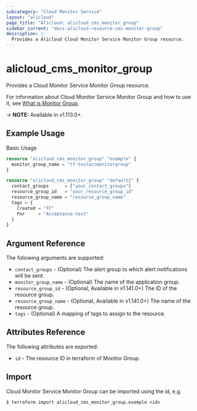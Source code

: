 ```yaml
---
subcategory: "Cloud Monitor Service"
layout: "alicloud"
page_title: "Alicloud: alicloud_cms_monitor_group"
sidebar_current: "docs-alicloud-resource-cms-monitor-group"
description: |-
  Provides a Alicloud Cloud Monitor Service Monitor Group resource.
---
```


# alicloud\_cms\_monitor\_group

Provides a Cloud Monitor Service Monitor Group resource.

For information about Cloud Monitor Service Monitor Group and how to use it, see [What is Monitor Group](https://www.alibabacloud.com/help/en/doc-detail/115030.htm).

-> **NOTE:** Available in v1.113.0+.

## Example Usage

Basic Usage

```terraform
resource "alicloud_cms_monitor_group" "example" {
  monitor_group_name = "tf-testaccmonitorgroup"
}

resource "alicloud_cms_monitor_group" "default2" {
  contact_groups      = ["your_contact_groups"]
  resource_group_id   = "your_resource_group_id"
  resource_group_name = "resource_group_name"
  tags = {
    Created = "TF"
    For     = "Acceptance-test"
  }
}
```

## Argument Reference

The following arguments are supported:

* `contact_groups` - (Optional) The alert group to which alert notifications will be sent.
* `monitor_group_name` - (Optional) The name of the application group.
* `resource_group_id` - (Optional, Available in v1.141.0+) The ID of the resource group.
* `resource_group_name` - (Optional, Available in v1.141.0+) The name of the resource group.
* `tags` - (Optional) A mapping of tags to assign to the resource.

## Attributes Reference

The following attributes are exported:

* `id` - The resource ID in terraform of Monitor Group.

## Import

Cloud Monitor Service Monitor Group can be imported using the id, e.g.

```shell
$ terraform import alicloud_cms_monitor_group.example <id>
```

